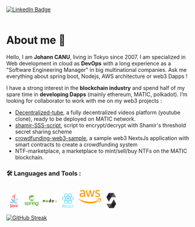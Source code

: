 <div id="badges">
  <a href="https://www.linkedin.com/in/johanncanu/">
    <img src="https://img.shields.io/badge/LinkedIn-blue?style=for-the-badge&logo=linkedin&logoColor=white" alt="LinkedIn Badge"/>
  </a>
</div>
<img src="https://komarev.com/ghpvc/?username=canujohann&style=flat-square&color=blue" alt=""/>

<h1> About me 👋 </h1>

Hello, I am **Johann CANU**, living in Tokyo since 2007. I am specialized in Web development in cloud as **DevOps** with a long experience as a "Software Engineering Manager" in big multinational companies. Ask me everything about spring boot, Nodejs, AWS architecture or web3 Dapps !

I have a strong interest in the **blockchain industry** and spend half of my spare time in **developing Dapps** (mainly ethereum, MATIC, polkadot). I’m looking for collaborator to work with me on my web3 projects :

- [Decentralized-tube](https://github.com/canujohann/decentralized-tube), a fully decentralized videos platform (youtube clone), ready to be deployed on 
 MATIC network.
- [shamir-SSS-script](https://github.com/canujohann/shamir-SSS-script), script to encrypt/decrypt with Shamir's threshold secret sharing scheme
- [crowdfunding-web3-sample](https://github.com/canujohann/crowdfunding-web3-sample), a sample web3 NextsJs application with smart contracts to create a crowdfunding system
- NTF-marketplace, a marketplace to mint/sell/buy NTFs on the MATIC blockchain. 

### :hammer_and_wrench: Languages and Tools :

<img src="https://github.com/devicons/devicon/blob/master/icons/java/java-original-wordmark.svg" title="Java" alt="Java" width="40" height="40"/>&nbsp;
<img src="https://github.com/devicons/devicon/blob/master/icons/spring/spring-original-wordmark.svg" title="Spring" alt="Spring" width="40" height="40"/>&nbsp;
  <img src="https://github.com/devicons/devicon/blob/master/icons/nodejs/nodejs-original-wordmark.svg" title="NodeJS" alt="NodeJS" width="40" height="40"/>&nbsp;
    <img src="https://github.com/devicons/devicon/blob/master/icons/react/react-original-wordmark.svg" title="React" alt="React" width="40" height="40"/>&nbsp;
  <img src="https://github.com/devicons/devicon/blob/master/icons/amazonwebservices/amazonwebservices-plain-wordmark.svg" title="AWS" alt="AWS" width="60" height="60"/>&nbsp;
    <img src="https://github.com/devicons/devicon/blob/master/icons/solidity/solidity-original.svg" title="solidity" alt="solidity" width="40" height="40"/>&nbsp;


[![GitHub Streak](http://github-readme-streak-stats.herokuapp.com?user=canujohann&theme=dark&background=000000)](https://git.io/streak-stats)




